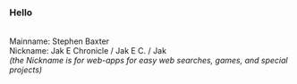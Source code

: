 ### Hello

<br> Mainname: Stephen Baxter
<br> Nickname: Jak E Chronicle / Jak E C. / Jak
<br><i> (the Nickname is for web-apps for easy web searches, games, and special projects) <i>
<br>

<!--
**Stephen-Baxter/Stephen-Baxter** is a ✨ _special_ ✨ repository because its `README.md` (this file) appears on your GitHub profile.

Here are some ideas to get you started:

- 🔭 I’m currently working on ...
- 🌱 I’m currently learning ...
- 👯 I’m looking to collaborate on ...
- 🤔 I’m looking for help with ...
- 💬 Ask me about ...
- 📫 How to reach me: ...
- 😄 Pronouns: ...
- ⚡ Fun fact: ...
-->
